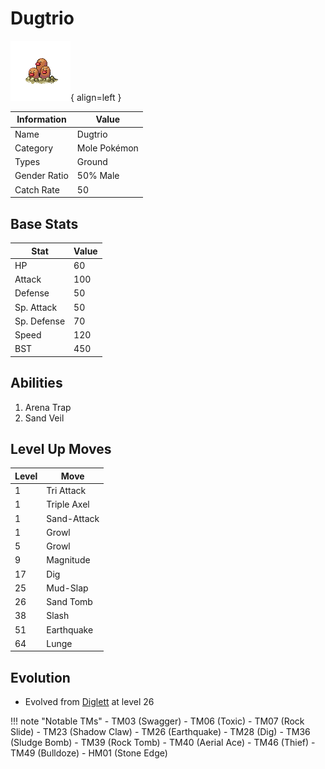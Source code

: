 # Dugtrio

![Dugtrio](../images/pokemon/51.png){ align=left }

| Information | Value |
|------------|--------|
| Name | Dugtrio |
| Category | Mole Pokémon |
| Types | Ground |
| Gender Ratio | 50% Male |
| Catch Rate | 50 |

## Base Stats

| Stat | Value |
|------|-------|
| HP | 60 |
| Attack | 100 |
| Defense | 50 |
| Sp. Attack | 50 |
| Sp. Defense | 70 |
| Speed | 120 |
| BST | 450 |

## Abilities
1. Arena Trap
2. Sand Veil

## Level Up Moves
| Level | Move |
|-------|------|
| 1 | Tri Attack |
| 1 | Triple Axel |
| 1 | Sand-Attack |
| 1 | Growl |
| 5 | Growl |
| 9 | Magnitude |
| 17 | Dig |
| 25 | Mud-Slap |
| 26 | Sand Tomb |
| 38 | Slash |
| 51 | Earthquake |
| 64 | Lunge |

## Evolution
- Evolved from [Diglett](050-diglett.md) at level 26

!!! note "Notable TMs"
    - TM03 (Swagger)
    - TM06 (Toxic)
    - TM07 (Rock Slide)
    - TM23 (Shadow Claw)
    - TM26 (Earthquake)
    - TM28 (Dig)
    - TM36 (Sludge Bomb)
    - TM39 (Rock Tomb)
    - TM40 (Aerial Ace)
    - TM46 (Thief)
    - TM49 (Bulldoze)
    - HM01 (Stone Edge)
